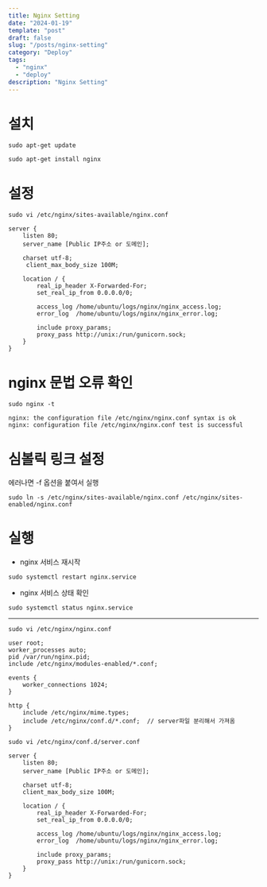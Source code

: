 ```yaml
---
title: Nginx Setting
date: "2024-01-19"
template: "post"
draft: false
slug: "/posts/nginx-setting"
category: "Deploy"
tags:
  - "nginx"
  - "deploy"
description: "Nginx Setting"
---
```


# 설치
```commandline
sudo apt-get update
```
```commandline
sudo apt-get install nginx
```

# 설정
```commandline
sudo vi /etc/nginx/sites-available/nginx.conf
```
```
server {
    listen 80;
    server_name [Public IP주소 or 도메인];

    charset utf-8;
     client_max_body_size 100M;

    location / {
        real_ip_header X-Forwarded-For;
        set_real_ip_from 0.0.0.0/0;

        access_log /home/ubuntu/logs/nginx/nginx_access.log;
        error_log  /home/ubuntu/logs/nginx/nginx_error.log;

        include proxy_params;
        proxy_pass http://unix:/run/gunicorn.sock;
    }
}
```

# nginx 문법 오류 확인
```commandline
sudo nginx -t
```
```commandline
nginx: the configuration file /etc/nginx/nginx.conf syntax is ok
nginx: configuration file /etc/nginx/nginx.conf test is successful
```

# 심볼릭 링크 설정
에러나면 -f 옵션을 붙여서 실행
```commandline
sudo ln -s /etc/nginx/sites-available/nginx.conf /etc/nginx/sites-enabled/nginx.conf
```

# 실행
- nginx 서비스 재시작
```commandline
sudo systemctl restart nginx.service
```

- nginx 서비스 상태 확인
```commandline
sudo systemctl status nginx.service
```

<hr>

```commandline
sudo vi /etc/nginx/nginx.conf
```
```
user root;
worker_processes auto;
pid /var/run/nginx.pid;
include /etc/nginx/modules-enabled/*.conf;

events {
    worker_connections 1024;
}

http {
    include /etc/nginx/mime.types;
    include /etc/nginx/conf.d/*.conf;  // server파일 분리해서 가져옴
}
```

```commandline
sudo vi /etc/nginx/conf.d/server.conf
```
```
server {
    listen 80;
    server_name [Public IP주소 or 도메인];

    charset utf-8;
    client_max_body_size 100M;

    location / {
        real_ip_header X-Forwarded-For;
        set_real_ip_from 0.0.0.0/0;

        access_log /home/ubuntu/logs/nginx/nginx_access.log;
        error_log  /home/ubuntu/logs/nginx/nginx_error.log;

        include proxy_params;
        proxy_pass http://unix:/run/gunicorn.sock;
    }
}
```
